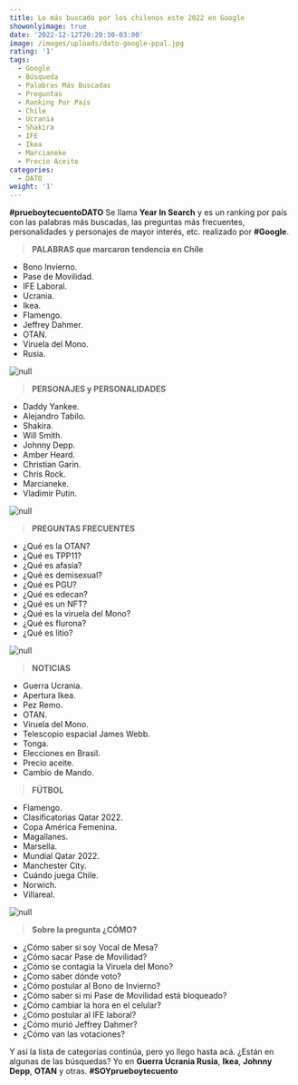 ```yaml
---
title: Lo más buscado por los chilenos este 2022 en Google
showonlyimage: true
date: '2022-12-12T20:20:30-03:00'
image: /images/uploads/dato-google-ppal.jpg
rating: '1'
tags:
  - Google
  - Búsqueda
  - Palabras Más Buscadas
  - Preguntas
  - Ranking Por País
  - Chile
  - Ucrania
  - Shakira
  - IFE
  - Ikea
  - Marcianeke
  - Precio Aceite
categories:
  - DATO
weight: '1'
---
```

**\#prueboytecuentoDATO** Se llama **Year In Search** y es un ranking por país con las palabras más buscadas, las preguntas más frecuentes, personalidades y personajes de mayor interés, etc. realizado por **\#Google**.

<!--more-->

> **PALABRAS que marcaron tendencia en Chile**

* Bono Invierno.
* Pase de Movilidad.
* IFE Laboral.
* Ucrania.
* Ikea.
* Flamengo.
* Jeffrey Dahmer.
* OTAN.
* Viruela del Mono.
* Rusia.

![null](/images/uploads/dato-google-ppal.jpg)

> **PERSONAJES y PERSONALIDADES**

* Daddy Yankee.
* Alejandro Tabilo.
* Shakira.
* Will Smith.
* Johnny Depp.
* Amber Heard.
* Christian Garín.
* Chris Rock.
* Marcianeke.
* Vladimir Putin.

![null](/images/uploads/dato-google-ucrania.jpg)

> **PREGUNTAS FRECUENTES**

* ¿Qué es la OTAN?
* ¿Qué es TPP11?
* ¿Qué es afasia?
* ¿Qué es demisexual?
* ¿Qué es PGU?
* ¿Qué es edecan?
* ¿Qué es un NFT?
* ¿Qué es la viruela del Mono?
* ¿Qué es flurona?
* ¿Qué es litio?

![null](/images/uploads/dato-google-shakiraok.jpg)

> **NOTICIAS**

* Guerra Ucrania.
* Apertura Ikea.
* Pez Remo.
* OTAN.
* Viruela del Mono.
* Telescopio espacial James Webb.
* Tonga.
* Elecciones en Brasil.
* Precio aceite.
* Cambio de Mando.

> **FÚTBOL**

* Flamengo.
* Clasificatorias Qatar 2022.
* Copa América Femenina.
* Magallanes.
* Marsella.
* Mundial Qatar 2022.
* Manchester City.
* Cuándo juega Chile.
* Norwich.
* Villareal.

![null](/images/uploads/dato-google-flamengo.jpg)

> **Sobre la pregunta ¿CÓMO?**

* ¿Cómo saber si soy Vocal de Mesa?
* ¿Cómo sacar Pase de Movilidad?
* ¿Cómo se contagia la Viruela del Mono?
* ¿Como saber dónde voto?
* ¿Cómo postular al Bono de Invierno?
* ¿Cómo saber si mi Pase de Movilidad está bloqueado?
* ¿Cómo cambiar la hora en el celular?
* ¿Cómo postular al IFE laboral?
* ¿Cómo murió Jeffrey Dahmer?
* ¿Cómo van las votaciones?

Y así la lista de categorías continúa, pero yo llego hasta acá. ¿Están en algunas de las búsquedas? Yo en **Guerra Ucrania Rusia**, **Ikea**, **Johnny Depp**, **OTAN** y otras. **\#SOYprueboytecuento**
